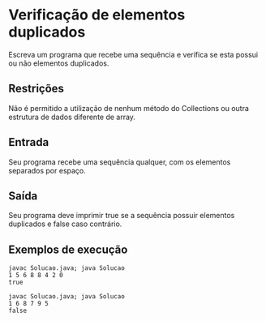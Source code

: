 # Verificação de elementos duplicados

Escreva um programa que recebe uma sequência e verifica se esta possui ou não elementos duplicados.

## Restrições

Não é permitido a utilização de nenhum método do Collections ou outra estrutura de dados diferente de array.

## Entrada

Seu programa recebe uma sequência qualquer, com os elementos separados por espaço.

## Saída

Seu programa deve imprimir true se a sequência possuir elementos duplicados e false caso contrário.

## Exemplos de execução

	javac Solucao.java; java Solucao
	1 5 6 8 8 4 2 0
	true
	
	javac Solucao.java; java Solucao
	1 6 8 7 9 5
	false